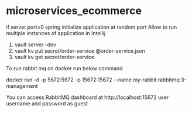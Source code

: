 # microservices_ecommerce

if server.port=0 spring initialize application at random port
Allow to run multiple instances of application in Intellij

1. vault server -dev
2. vault kv put secret/order-service @order-service.json
3. vault kv get secret/order-service


To run rabbit mq on docker run below command 

 docker run -d -p 5672:5672 -p 15672:15672 --name my-rabbit rabbitmq:3-management
 
 You can access RabbitMQ dashboard at http://localhost:15672 user username and password as guest
